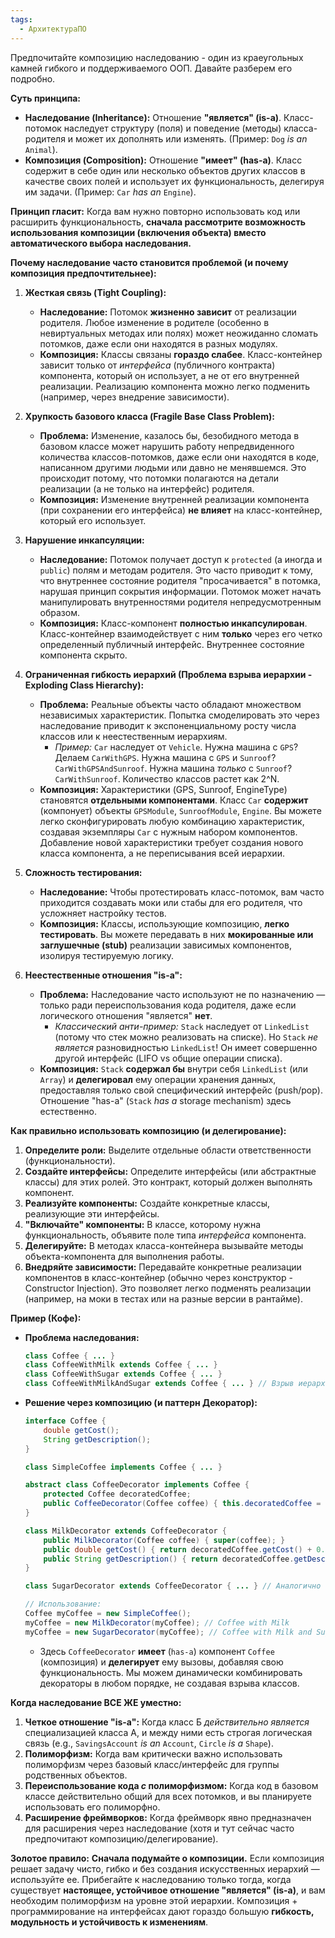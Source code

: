 ```yaml
---
tags:
  - АрхитектураПО
---
```


Предпочитайте композицию наследованию - один из краеугольных камней гибкого и поддерживаемого ООП. Давайте разберем его подробно.

**Суть принципа:**

*   **Наследование (Inheritance):** Отношение **"является" (is-a)**. Класс-потомок наследует структуру (поля) и поведение (методы) класса-родителя и может их дополнять или изменять. (Пример: `Dog` *is an* `Animal`).
*   **Композиция (Composition):** Отношение **"имеет" (has-a)**. Класс содержит в себе один или несколько объектов других классов в качестве своих полей и использует их функциональность, делегируя им задачи. (Пример: `Car` *has an* `Engine`).

**Принцип гласит:** Когда вам нужно повторно использовать код или расширить функциональность, **сначала рассмотрите возможность использования композиции (включения объекта) вместо автоматического выбора наследования.**

**Почему наследование часто становится проблемой (и почему композиция предпочтительнее):**

1.  **Жесткая связь (Tight Coupling):**
    *   **Наследование:** Потомок **жизненно зависит** от реализации родителя. Любое изменение в родителе (особенно в невиртуальных методах или полях) может неожиданно сломать потомков, даже если они находятся в разных модулях.
    *   **Композиция:** Классы связаны **гораздо слабее**. Класс-контейнер зависит только от *интерфейса* (публичного контракта) компонента, который он использует, а не от его внутренней реализации. Реализацию компонента можно легко подменить (например, через внедрение зависимости).

2.  **Хрупкость базового класса (Fragile Base Class Problem):**
    *   **Проблема:** Изменение, казалось бы, безобидного метода в базовом классе может нарушить работу непредвиденного количества классов-потомков, даже если они находятся в коде, написанном другими людьми или давно не менявшемся. Это происходит потому, что потомки полагаются на детали реализации (а не только на интерфейс) родителя.
    *   **Композиция:** Изменение внутренней реализации компонента (при сохранении его интерфейса) **не влияет** на класс-контейнер, который его использует.

3.  **Нарушение инкапсуляции:**
    *   **Наследование:** Потомок получает доступ к `protected` (а иногда и `public`) полям и методам родителя. Это часто приводит к тому, что внутреннее состояние родителя "просачивается" в потомка, нарушая принцип сокрытия информации. Потомок может начать манипулировать внутренностями родителя непредусмотренным образом.
    *   **Композиция:** Класс-компонент **полностью инкапсулирован**. Класс-контейнер взаимодействует с ним **только** через его четко определенный публичный интерфейс. Внутреннее состояние компонента скрыто.

4.  **Ограниченная гибкость иерархий (Проблема взрыва иерархии - Exploding Class Hierarchy):**
    *   **Проблема:** Реальные объекты часто обладают множеством независимых характеристик. Попытка смоделировать это через наследование приводит к экспоненциальному росту числа классов или к неестественным иерархиям.
        *   *Пример:* `Car` наследует от `Vehicle`. Нужна машина с `GPS`? Делаем `CarWithGPS`. Нужна машина с `GPS` и `Sunroof`? `CarWithGPSAndSunroof`. Нужна машина *только* с `Sunroof`? `CarWithSunroof`. Количество классов растет как 2^N.
    *   **Композиция:** Характеристики (GPS, Sunroof, EngineType) становятся **отдельными компонентами**. Класс `Car` **содержит** (компонует) объекты `GPSModule`, `SunroofModule`, `Engine`. Вы можете легко сконфигурировать любую комбинацию характеристик, создавая экземпляры `Car` с нужным набором компонентов. Добавление новой характеристики требует создания нового класса компонента, а не переписывания всей иерархии.

5.  **Сложность тестирования:**
    *   **Наследование:** Чтобы протестировать класс-потомок, вам часто приходится создавать моки или стабы для его родителя, что усложняет настройку тестов.
    *   **Композиция:** Классы, использующие композицию, **легко тестировать**. Вы можете передавать в них **мокированные или заглушечные (stub)** реализации зависимых компонентов, изолируя тестируемую логику.

6.  **Неестественные отношения "is-a":**
    *   **Проблема:** Наследование часто используют не по назначению — только ради переиспользования кода родителя, даже если логического отношения "является" **нет**.
        *   *Классический анти-пример:* `Stack` наследует от `LinkedList` (потому что стек можно реализовать на списке). Но `Stack` *не является* разновидностью `LinkedList`! Он имеет совершенно другой интерфейс (LIFO vs общие операции списка).
    *   **Композиция:** `Stack` **содержал бы** внутри себя `LinkedList` (или `Array`) и **делегировал** ему операции хранения данных, предоставляя только свой специфический интерфейс (push/pop). Отношение "has-a" (`Stack` *has a* storage mechanism) здесь естественно.

**Как правильно использовать композицию (и делегирование):**

1.  **Определите роли:** Выделите отдельные области ответственности (функциональности).
2.  **Создайте интерфейсы:** Определите интерфейсы (или абстрактные классы) для этих ролей. Это контракт, который должен выполнять компонент.
3.  **Реализуйте компоненты:** Создайте конкретные классы, реализующие эти интерфейсы.
4.  **"Включайте" компоненты:** В классе, которому нужна функциональность, объявите поле типа *интерфейса* компонента.
5.  **Делегируйте:** В методах класса-контейнера вызывайте методы объекта-компонента для выполнения работы.
6.  **Внедряйте зависимости:** Передавайте конкретные реализации компонентов в класс-контейнер (обычно через конструктор - Constructor Injection). Это позволяет легко подменять реализации (например, на моки в тестах или на разные версии в рантайме).

**Пример (Кофе):**

*   **Проблема наследования:**
    ```java
    class Coffee { ... }
    class CoffeeWithMilk extends Coffee { ... }
    class CoffeeWithSugar extends Coffee { ... }
    class CoffeeWithMilkAndSugar extends Coffee { ... } // Взрыв иерархии!
    ```
*   **Решение через композицию (и паттерн Декоратор):**
    ```java
    interface Coffee {
        double getCost();
        String getDescription();
    }

    class SimpleCoffee implements Coffee { ... }

    abstract class CoffeeDecorator implements Coffee {
        protected Coffee decoratedCoffee;
        public CoffeeDecorator(Coffee coffee) { this.decoratedCoffee = coffee; }
    }

    class MilkDecorator extends CoffeeDecorator {
        public MilkDecorator(Coffee coffee) { super(coffee); }
        public double getCost() { return decoratedCoffee.getCost() + 0.5; }
        public String getDescription() { return decoratedCoffee.getDescription() + ", Milk"; }
    }

    class SugarDecorator extends CoffeeDecorator { ... } // Аналогично

    // Использование:
    Coffee myCoffee = new SimpleCoffee();
    myCoffee = new MilkDecorator(myCoffee); // Coffee with Milk
    myCoffee = new SugarDecorator(myCoffee); // Coffee with Milk and Sugar
    ```
    *   Здесь `CoffeeDecorator` **имеет** (`has-a`) компонент `Coffee` (композиция) и **делегирует** ему вызовы, добавляя свою функциональность. Мы можем динамически комбинировать декораторы в любом порядке, не создавая взрыва классов.

**Когда наследование ВСЕ ЖЕ уместно:**

1.  **Четкое отношение "is-a":** Когда класс Б *действительно является* специализацией класса А, и между ними есть строгая логическая связь (e.g., `SavingsAccount` *is an* `Account`, `Circle` *is a* `Shape`).
2.  **Полиморфизм:** Когда вам критически важно использовать полиморфизм через базовый класс/интерфейс для группы родственных объектов.
3.  **Переиспользование кода *с* полиморфизмом:** Когда код в базовом классе действительно общий для всех потомков, и вы планируете использовать его полиморфно.
4.  **Расширение фреймворков:** Когда фреймворк явно предназначен для расширения через наследование (хотя и тут сейчас часто предпочитают композицию/делегирование).

**Золотое правило:** **Сначала подумайте о композиции.** Если композиция решает задачу чисто, гибко и без создания искусственных иерархий — используйте ее. Прибегайте к наследованию только тогда, когда существует **настоящее, устойчивое отношение "является" (is-a)**, и вам необходим полиморфизм на уровне этой иерархии. Композиция + программирование на интерфейсах дают гораздо большую **гибкость, модульность и устойчивость к изменениям**.